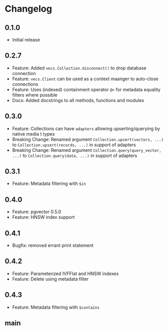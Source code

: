# Changelog


## 0.1.0

- Initial release

## 0.2.7

- Feature: Added `vecs.Collection.disconnect()` to drop database connection
- Feature: `vecs.Client` can be used as a context maanger to auto-close connections
- Feature: Uses (indexed) containment operator `@>` for metadata equality filters where possible
- Docs: Added docstrings to all methods, functions and modules

## 0.3.0

- Feature: Collections can have `adapters` allowing upserting/querying by native media t types
- Breaking Change: Renamed argument `Collection.upsert(vectors, ...)` to `Collection.upsert(records, ...)` in support of adapters
- Breaking Change: Renamed argument `Collection.query(query_vector, ...)` to `Collection.query(data, ...)` in support of adapters

## 0.3.1

- Feature: Metadata filtering with `$in`

## 0.4.0

- Feature: pgvector 0.5.0
- Feature: HNSW index support

## 0.4.1

- Bugfix: removed errant print statement

## 0.4.2

- Feature: Parameterized IVFFlat and HNSW indexes
- Feature: Delete using metadata filter

## 0.4.3

- Feature: Metadata filtering with `$contains`

## main
